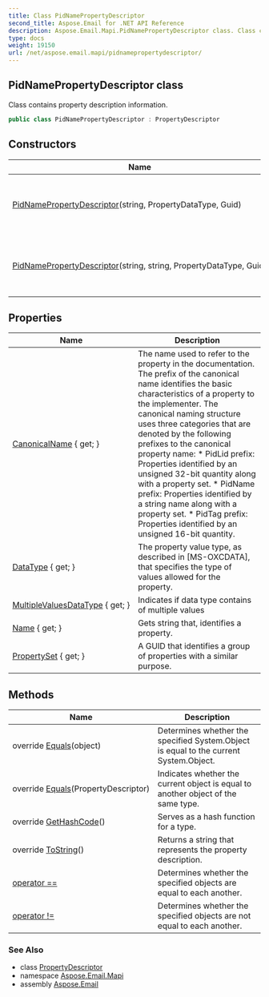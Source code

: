 ```yaml
---
title: Class PidNamePropertyDescriptor
second_title: Aspose.Email for .NET API Reference
description: Aspose.Email.Mapi.PidNamePropertyDescriptor class. Class contains property description information
type: docs
weight: 19150
url: /net/aspose.email.mapi/pidnamepropertydescriptor/
---
```

## PidNamePropertyDescriptor class

Class contains property description information.

```csharp
public class PidNamePropertyDescriptor : PropertyDescriptor
```

## Constructors

| Name | Description |
| --- | --- |
| [PidNamePropertyDescriptor](pidnamepropertydescriptor/#constructor)(string, PropertyDataType, Guid) | Initializes a new instance of the `PidNamePropertyDescriptor` class Properties identified by a string name along with a property set. |
| [PidNamePropertyDescriptor](pidnamepropertydescriptor/#constructor_1)(string, string, PropertyDataType, Guid) | Initializes a new instance of the `PidNamePropertyDescriptor` class Properties identified by a string name along with a property set. |

## Properties

| Name | Description |
| --- | --- |
| [CanonicalName](../../aspose.email.mapi/propertydescriptor/canonicalname/) { get; } | The name used to refer to the property in the documentation. The prefix of the canonical name identifies the basic characteristics of a property to the implementer. The canonical naming structure uses three categories that are denoted by the following prefixes to the canonical property name: * PidLid prefix: Properties identified by an unsigned 32-bit quantity along with a property set. * PidName prefix: Properties identified by a string name along with a property set. * PidTag prefix: Properties identified by an unsigned 16-bit quantity. |
| [DataType](../../aspose.email.mapi/propertydescriptor/datatype/) { get; } | The property value type, as described in [MS-OXCDATA], that specifies the type of values allowed for the property. |
| [MultipleValuesDataType](../../aspose.email.mapi/propertydescriptor/multiplevaluesdatatype/) { get; } | Indicates if data type contains of multiple values |
| [Name](../../aspose.email.mapi/propertydescriptor/name/) { get; } | Gets string that, identifies a property. |
| [PropertySet](../../aspose.email.mapi/pidnamepropertydescriptor/propertyset/) { get; } | A GUID that identifies a group of properties with a similar purpose. |

## Methods

| Name | Description |
| --- | --- |
| override [Equals](../../aspose.email.mapi/pidnamepropertydescriptor/equals/#equals_1)(object) | Determines whether the specified System.Object is equal to the current System.Object. |
| override [Equals](../../aspose.email.mapi/pidnamepropertydescriptor/equals/#equals)(PropertyDescriptor) | Indicates whether the current object is equal to another object of the same type. |
| override [GetHashCode](../../aspose.email.mapi/pidnamepropertydescriptor/gethashcode/)() | Serves as a hash function for a type. |
| override [ToString](../../aspose.email.mapi/pidnamepropertydescriptor/tostring/)() | Returns a string that represents the property description. |
| [operator ==](../../aspose.email.mapi/pidnamepropertydescriptor/op_equality/) | Determines whether the specified objects are equal to each another. |
| [operator !=](../../aspose.email.mapi/pidnamepropertydescriptor/op_inequality/) | Determines whether the specified objects are not equal to each another. |

### See Also

* class [PropertyDescriptor](../propertydescriptor/)
* namespace [Aspose.Email.Mapi](../../aspose.email.mapi/)
* assembly [Aspose.Email](../../)


